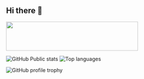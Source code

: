 ## Hi there 👋

<!--
**NikolaRusakov/NikolaRusakov** is a ✨ _special_ ✨ repository because its `README.md` (this file) appears on your GitHub profile.

Here are some ideas to get you started:

- 🔭 I’m currently working on ...
- 🌱 I’m currently learning ...
- 👯 I’m looking to collaborate on ...
- 🤔 I’m looking for help with ...
- 💬 Ask me about ...
- 📫 How to reach me: ...
- 😄 Pronouns: ...
- ⚡ Fun fact: ...
-->

<a href="https://codetrace.com/users/NikolaRusakov"><img src="https://codetrace.com/widget/NikolaRusakov" width="360" height="80" /></a>

![GitHub Public stats](https://github-readme-stats.vercel.app/api?username=NikolaRusakov&show=commits,reviews,prs_merged_percentage&show_icons=true&include_all_commits=true&theme=synthwave)
![Top languages](https://github-readme-stats.vercel.app/api/top-langs/?username=NikolaRusakov&size_weight=0.5&count_weight=0.5&langs_count=4&theme=cobalt)

![GitHub profile trophy](https://github-profile-trophy.vercel.app/?username=NikolaRusakov&row=1&column=5&margin-w=6)

<!-- > [!NOTE]
> Useful information that users should know, even when skimming content.

> [!TIP]
> Helpful advice for doing things better or more easily.

> [!IMPORTANT]
> Key information users need to know to achieve their goal.

> [!WARNING]
> Urgent info that needs immediate user attention to avoid problems.

> [!CAUTION]
> Advises about risks or negative outcomes of certain actions -->
